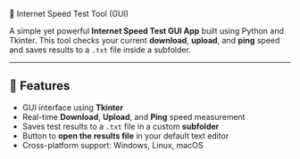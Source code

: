  📶 Internet Speed Test Tool (GUI)

A simple yet powerful **Internet Speed Test GUI App** built using Python and Tkinter. This tool checks your current **download**, **upload**, and **ping** speed and saves results to a `.txt` file inside a subfolder.

---

## 🚀 Features
- GUI interface using **Tkinter**
- Real-time **Download**, **Upload**, and **Ping** speed measurement
- Saves test results to a `.txt` file in a custom **subfolder**
- Button to **open the results file** in your default text editor
- Cross-platform support: Windows, Linux, macOS
